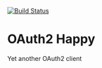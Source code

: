 [![Build Status](https://travis-ci.org/roman-lyubimov/oauth2-happy.svg?branch=master)](https://travis-ci.org/roman-lyubimov/oauth2-happy)

# OAuth2 Happy
Yet another OAuth2 client
